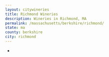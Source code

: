 ```yaml
---
layout: citywineries
title: Richmond Wineries
description: Wineries in Richmond, MA
permalink: /massachusetts/berkshire/richmond/
state: ma
county: berkshire
city: richmond
---
```

-
